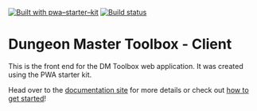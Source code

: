[![Built with pwa–starter–kit](https://img.shields.io/badge/built_with-pwa–starter–kit_-blue.svg)](https://github.com/Polymer/pwa-starter-kit "Built with pwa–starter–kit")
[![Build status](https://api.travis-ci.org/Polymer/pwa-starter-kit.svg?branch=template-no-redux)](https://travis-ci.org/Polymer/pwa-starter-kit)

# Dungeon Master Toolbox - Client

This is the front end for the DM Toolbox web application. It was created using the PWA starter kit.

Head over to the [documentation site](https://polymer.github.io/pwa-starter-kit/) for more details or check out [how to get started](https://polymer.github.io/pwa-starter-kit/setup/)!
